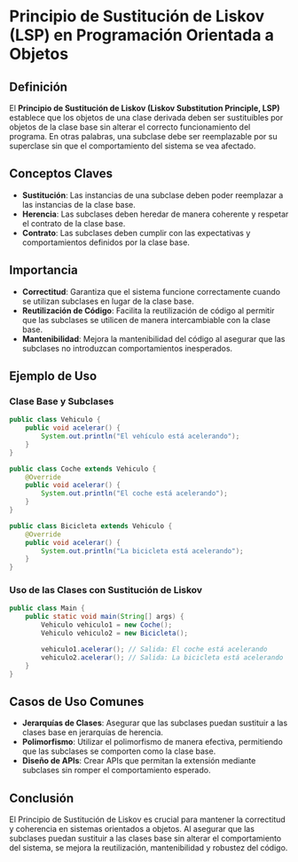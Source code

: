 # Principio de Sustitución de Liskov (LSP) en Programación Orientada a Objetos

## Definición
El **Principio de Sustitución de Liskov (Liskov Substitution Principle, LSP)** establece que los objetos de una clase derivada deben ser sustituibles por objetos de la clase base sin alterar el correcto funcionamiento del programa. En otras palabras, una subclase debe ser reemplazable por su superclase sin que el comportamiento del sistema se vea afectado.

## Conceptos Claves
- **Sustitución**: Las instancias de una subclase deben poder reemplazar a las instancias de la clase base.
- **Herencia**: Las subclases deben heredar de manera coherente y respetar el contrato de la clase base.
- **Contrato**: Las subclases deben cumplir con las expectativas y comportamientos definidos por la clase base.

## Importancia
- **Correctitud**: Garantiza que el sistema funcione correctamente cuando se utilizan subclases en lugar de la clase base.
- **Reutilización de Código**: Facilita la reutilización de código al permitir que las subclases se utilicen de manera intercambiable con la clase base.
- **Mantenibilidad**: Mejora la mantenibilidad del código al asegurar que las subclases no introduzcan comportamientos inesperados.

## Ejemplo de Uso
### Clase Base y Subclases
```java
public class Vehiculo {
    public void acelerar() {
        System.out.println("El vehículo está acelerando");
    }
}

public class Coche extends Vehiculo {
    @Override
    public void acelerar() {
        System.out.println("El coche está acelerando");
    }
}

public class Bicicleta extends Vehiculo {
    @Override
    public void acelerar() {
        System.out.println("La bicicleta está acelerando");
    }
}
```

### Uso de las Clases con Sustitución de Liskov
```java
public class Main {
    public static void main(String[] args) {
        Vehiculo vehiculo1 = new Coche();
        Vehiculo vehiculo2 = new Bicicleta();

        vehiculo1.acelerar(); // Salida: El coche está acelerando
        vehiculo2.acelerar(); // Salida: La bicicleta está acelerando
    }
}
```

## Casos de Uso Comunes
- **Jerarquías de Clases**: Asegurar que las subclases puedan sustituir a las clases base en jerarquías de herencia.
- **Polimorfismo**: Utilizar el polimorfismo de manera efectiva, permitiendo que las subclases se comporten como la clase base.
- **Diseño de APIs**: Crear APIs que permitan la extensión mediante subclases sin romper el comportamiento esperado.

## Conclusión
El Principio de Sustitución de Liskov es crucial para mantener la correctitud y coherencia en sistemas orientados a objetos. Al asegurar que las subclases puedan sustituir a las clases base sin alterar el comportamiento del sistema, se mejora la reutilización, mantenibilidad y robustez del código.